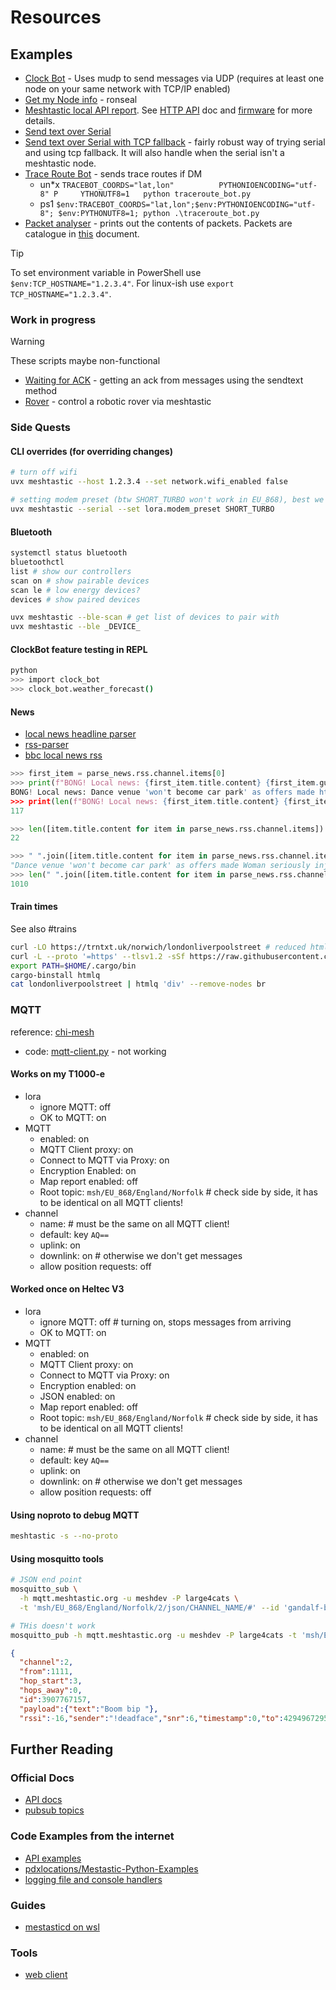 # Resources

## Examples

- [Clock Bot](./clock_bot.py) - Uses mudp to send messages via UDP (requires at least one node on your same network with TCP/IP enabled)
- [Get my Node info](./get_my_node_info.py) - ronseal
- [Meshtastic local API report](./meshtastic_local_json_report.sh). See [HTTP API](https://meshtastic.org/docs/development/device/http-api/) doc and [firmware](https://github.com/meshtastic/firmware/blob/86af5f5252f408fce0fc1509e2430c98395c7d49/src/mesh/http/ContentHandler.cpp#L595) for more details.
- [Send text over Serial](./send_text_serial.py)
- [Send text over Serial with TCP fallback](./send_text_serial_with_tcp_fallback.py) - fairly robust way of trying serial and using tcp fallback. It will also handle when the serial isn't a meshtastic node.
- [Trace Route Bot](./traceroute_bot.py) - sends trace routes if DM
  - un*x `TRACEBOT_COORDS="lat,lon"          PYTHONIOENCODING="utf-8" P     YTHONUTF8=1   python traceroute_bot.py`
  - ps1 `$env:TRACEBOT_COORDS="lat,lon";$env:PYTHONIOENCODING="utf-8"; $env:PYTHONUTF8=1; python .\traceroute_bot.py`
- [Packet analyser](./packet_analyzer.py) - prints out the contents of packets. Packets are catalogue in [this](./packets.md) document.

> [!TIP]
> To set environment variable in PowerShell use `$env:TCP_HOSTNAME="1.2.3.4"`. For linux-ish use `export TCP_HOSTNAME="1.2.3.4"`.

### Work in progress

> [!WARNING]
> These scripts maybe non-functional

- [Waiting for ACK](./wip_waiting_for_ack.py) - getting an ack from messages using the sendtext method
- [Rover](./wip_rover.py) - control a robotic rover via meshtastic

### Side Quests

#### CLI overrides (for overriding changes)

```sh
# turn off wifi
uvx meshtastic --host 1.2.3.4 --set network.wifi_enabled false

# setting modem preset (btw SHORT_TURBO won't work in EU_868), best we can use is SHORT_FAST
uvx meshtastic --serial --set lora.modem_preset	SHORT_TURBO
```

#### Bluetooth

```sh
systemctl status bluetooth
bluetoothctl
list # show our controllers
scan on # show pairable devices
scan le # low energy devices?
devices # show paired devices

uvx meshtastic --ble-scan # get list of devices to pair with
uvx meshtastic --ble _DEVICE_
```

#### ClockBot feature testing in REPL

```sh
python
>>> import clock_bot
>>> clock_bot.weather_forecast()
```

#### News

- [local news headline parser](./wip_local_news.py)
- [rss-parser](https://dhvcc.github.io/rss-parser/)
- [bbc local news rss](https://feeds.bbci.co.uk/news/england/norfolk/rss.xml)

```py
>>> first_item = parse_news.rss.channel.items[0]
>>> print(f"BONG! Local news: {first_item.title.content} {first_item.guid.content}")
BONG! Local news: Dance venue 'won't become car park' as offers made https://www.bbc.com/news/articles/cj0y7jp5nrgo#0
>>> print(len(f"BONG! Local news: {first_item.title.content} {first_item.guid.content}"))
117

>>> len([item.title.content for item in parse_news.rss.channel.items])
22

>>> " ".join([item.title.content for item in parse_news.rss.channel.items])
"Dance venue 'won't become car park' as offers made Woman seriously injured in hit-and-run collision Swimmer, 23, who died had 'the biggest heart' Twins killed in holiday crash 'had special bond' 'Wonderful' ferry resumes crossings after repairs Hemp is star attraction at girls' football event Opening of £47m bypass hailed as 'historic day' Crews tackle forest fire close to A-road Motorcyclist in 50s dies following collision Library locks its doors when open due to anti-social incidents Social clubs warn locals to 'use it or lose it' Chinook crash victim 'would want answers', says sister Hemp grateful for 'special' Carrow Road moment Forson to miss Watford cup tie with hamstring injury Norwich squad still 'building relationships' - Wright Norwich have 'huge amount to do' - Manning The East Anglian rivalry from behind the mic Goreham celebrates 25 years of Canaries commentary ‘Transformational’ bypass now open What’s new at Norwich Castle? Farmwatch How will sale of Norwich Airport affect Norfolk?"
>>> len(" ".join([item.title.content for item in parse_news.rss.channel.items]))
1010
```

#### Train times

See also #trains

```sh
curl -LO https://trntxt.uk/norwich/londonliverpoolstreet # reduced html no JS (I think)
curl -L --proto '=https' --tlsv1.2 -sSf https://raw.githubusercontent.com/cargo-bins/cargo-binstall/main/install-from-binstall-release.sh | bash # cargobinstall
export PATH=$HOME/.cargo/bin
cargo-binstall htmlq
cat londonliverpoolstreet | htmlq 'div' --remove-nodes br
```

### MQTT

reference: [chi-mesh](https://chicagolandmesh.org/guides/mqtt/)

- code: [mqtt-client.py](https://github.com/pdxlocations/Meshtastic-Python-Examples/blob/main/MQTT/mqtt-client.py) - not working

#### Works on my T1000-e

- lora
  - ignore MQTT: off
  - OK to MQTT: on
- MQTT
  - enabled: on
  - MQTT Client proxy: on
  - Connect to MQTT via Proxy: on
  - Encryption Enabled: on
  - Map report enabled: off
  - Root topic: `msh/EU_868/England/Norfolk` # check side by side, it has to be identical on all MQTT clients!
- channel
  - name: # must be the same on all MQTT client!
  - default: key `AQ==`
  - uplink: on
  - downlink: on # otherwise we don't get messages
  - allow position requests: off

#### Worked once on Heltec V3

- lora
  - ignore MQTT: off # turning on, stops messages from arriving
  - OK to MQTT: on
- MQTT
  - enabled: on
  - MQTT Client proxy: on
  - Connect to MQTT via Proxy: on
  - Encryption enabled: on
  - JSON enabled: on
  - Map report enabled: off
  - Root topic: `msh/EU_868/England/Norfolk` # check side by side, it has to be identical on all MQTT clients!
- channel
  - name: # must be the same on all MQTT client!
  - default: key `AQ==`
  - uplink: on
  - downlink: on # otherwise we don't get messages
  - allow position requests: off

#### Using noproto to debug MQTT

```sh
meshtastic -s --no-proto
```

#### Using mosquitto tools

```sh
# JSON end point
mosquitto_sub \
  -h mqtt.meshtastic.org -u meshdev -P large4cats \
  -t 'msh/EU_868/England/Norfolk/2/json/CHANNEL_NAME/#' --id 'gandalf-boo'

# THis doesn't work
mosquitto_pub -h mqtt.meshtastic.org -u meshdev -P large4cats -t 'msh/EU_868/England/Norfolk/2/json/YOUR_CHANNEL' --id 'gandalf-boo' -m '{"channel":x,"from":xxx,"hop_start":x,"hops_away":x,"id":xxx,"payload":{"text":"you know it!"},"sender":"!deadface","timestamp":0,"to":xxx,"type":"text"}'

```

```json
{
  "channel":2,
  "from":1111,
  "hop_start":3,
  "hops_away":0,
  "id":3907767157,
  "payload":{"text":"Boom bip "},
  "rssi":-16,"sender":"!deadface","snr":6,"timestamp":0,"to":4294967295,"type":"text"}
```

## Further Reading

### Official Docs

- [API docs](https://python.meshtastic.org/index.html)
- [pubsub topics](https://python.meshtastic.org/#published-pubsub-topics)

### Code Examples from the internet

- [API examples](https://github.com/meshtastic/python/tree/master/examples)
- [pdxlocations/Mestastic-Python-Examples](https://github.com/pdxlocations/Meshtastic-Python-Examples/tree/main)
- [logging file and console handlers](https://stackoverflow.com/a/46098711)

### Guides

- [mestasticd on wsl](https://meshtastic.org/docs/development/reference/md_wsl/)

### Tools

- [web client](https://client.meshtastic.org/)

